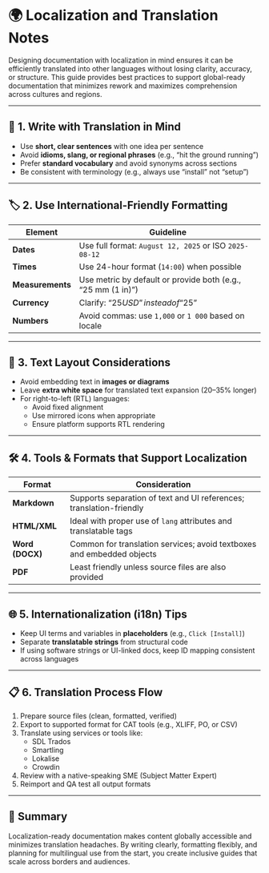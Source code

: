 # 🌍 Localization and Translation Notes

Designing documentation with localization in mind ensures it can be efficiently translated into other languages without losing clarity, accuracy, or structure. This guide provides best practices to support global-ready documentation that minimizes rework and maximizes comprehension across cultures and regions.

---

## 🧠 1. Write with Translation in Mind

- Use **short, clear sentences** with one idea per sentence  
- Avoid **idioms, slang, or regional phrases** (e.g., “hit the ground running”)  
- Prefer **standard vocabulary** and avoid synonyms across sections  
- Be consistent with terminology (e.g., always use “install” not “setup”)

---

## 🏷️ 2. Use International-Friendly Formatting

| Element | Guideline |
|--------|-----------|
| **Dates** | Use full format: `August 12, 2025` or ISO `2025-08-12` |
| **Times** | Use 24-hour format (`14:00`) when possible |
| **Measurements** | Use metric by default or provide both (e.g., “25 mm (1 in)”) |
| **Currency** | Clarify: “$25 USD” instead of “$25” |
| **Numbers** | Avoid commas: use `1,000` or `1 000` based on locale |

---

## 🔡 3. Text Layout Considerations

- Avoid embedding text in **images or diagrams**
- Leave **extra white space** for translated text expansion (20–35% longer)
- For right-to-left (RTL) languages:
  - Avoid fixed alignment
  - Use mirrored icons when appropriate
  - Ensure platform supports RTL rendering

---

## 🛠️ 4. Tools & Formats that Support Localization

| Format | Consideration |
|--------|---------------|
| **Markdown** | Supports separation of text and UI references; translation-friendly |
| **HTML/XML** | Ideal with proper use of `lang` attributes and translatable tags |
| **Word (DOCX)** | Common for translation services; avoid textboxes and embedded objects |
| **PDF** | Least friendly unless source files are also provided |

---

## 🌐 5. Internationalization (i18n) Tips

- Keep UI terms and variables in **placeholders** (e.g., `Click [Install]`)  
- Separate **translatable strings** from structural code  
- If using software strings or UI-linked docs, keep ID mapping consistent across languages

---

## 📋 6. Translation Process Flow

1. Prepare source files (clean, formatted, verified)
2. Export to supported format for CAT tools (e.g., XLIFF, PO, or CSV)
3. Translate using services or tools like:
   - SDL Trados
   - Smartling
   - Lokalise
   - Crowdin
4. Review with a native-speaking SME (Subject Matter Expert)
5. Reimport and QA test all output formats

---

## 📌 Summary

Localization-ready documentation makes content globally accessible and minimizes translation headaches. By writing clearly, formatting flexibly, and planning for multilingual use from the start, you create inclusive guides that scale across borders and audiences.


